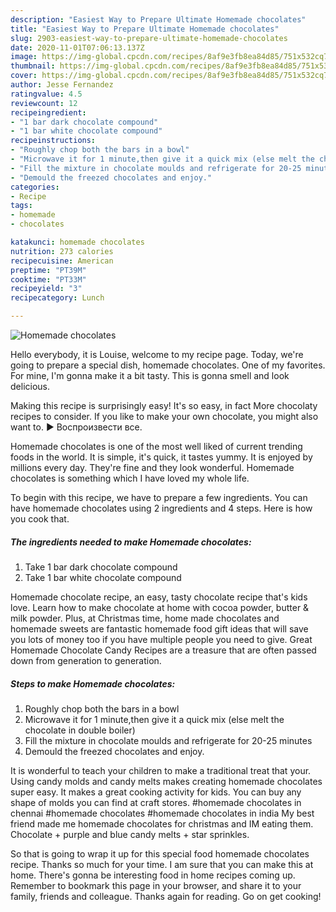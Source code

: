 ```yaml
---
description: "Easiest Way to Prepare Ultimate Homemade chocolates"
title: "Easiest Way to Prepare Ultimate Homemade chocolates"
slug: 2903-easiest-way-to-prepare-ultimate-homemade-chocolates
date: 2020-11-01T07:06:13.137Z
image: https://img-global.cpcdn.com/recipes/8af9e3fb8ea84d85/751x532cq70/homemade-chocolates-recipe-main-photo.jpg
thumbnail: https://img-global.cpcdn.com/recipes/8af9e3fb8ea84d85/751x532cq70/homemade-chocolates-recipe-main-photo.jpg
cover: https://img-global.cpcdn.com/recipes/8af9e3fb8ea84d85/751x532cq70/homemade-chocolates-recipe-main-photo.jpg
author: Jesse Fernandez
ratingvalue: 4.5
reviewcount: 12
recipeingredient:
- "1 bar dark chocolate compound"
- "1 bar white chocolate compound"
recipeinstructions:
- "Roughly chop both the bars in a bowl"
- "Microwave it for 1 minute,then give it a quick mix (else melt the chocolate in double boiler)"
- "Fill the mixture in chocolate moulds and refrigerate for 20-25 minutes"
- "Demould the freezed chocolates and enjoy."
categories:
- Recipe
tags:
- homemade
- chocolates

katakunci: homemade chocolates 
nutrition: 273 calories
recipecuisine: American
preptime: "PT39M"
cooktime: "PT33M"
recipeyield: "3"
recipecategory: Lunch

---
```



![Homemade chocolates](https://img-global.cpcdn.com/recipes/8af9e3fb8ea84d85/751x532cq70/homemade-chocolates-recipe-main-photo.jpg)

Hello everybody, it is Louise, welcome to my recipe page. Today, we're going to prepare a special dish, homemade chocolates. One of my favorites. For mine, I'm gonna make it a bit tasty. This is gonna smell and look delicious.

Making this recipe is surprisingly easy! It&#39;s so easy, in fact More chocolaty recipes to consider. If you like to make your own chocolate, you might also want to. ► Воспроизвести все.

Homemade chocolates is one of the most well liked of current trending foods in the world. It is simple, it's quick, it tastes yummy. It is enjoyed by millions every day. They're fine and they look wonderful. Homemade chocolates is something which I have loved my whole life.


To begin with this recipe, we have to prepare a few ingredients. You can have homemade chocolates using 2 ingredients and 4 steps. Here is how you cook that.

<!--inarticleads1-->

##### The ingredients needed to make Homemade chocolates:

1. Take 1 bar dark chocolate compound
1. Take 1 bar white chocolate compound


Homemade chocolate recipe, an easy, tasty chocolate recipe that&#39;s kids love. Learn how to make chocolate at home with cocoa powder, butter &amp; milk powder. Plus, at Christmas time, home made chocolates and homemade sweets are fantastic homemade food gift ideas that will save you lots of money too if you have multiple people you need to give. Great Homemade Chocolate Candy Recipes are a treasure that are often passed down from generation to generation. 

<!--inarticleads2-->

##### Steps to make Homemade chocolates:

1. Roughly chop both the bars in a bowl
1. Microwave it for 1 minute,then give it a quick mix (else melt the chocolate in double boiler)
1. Fill the mixture in chocolate moulds and refrigerate for 20-25 minutes
1. Demould the freezed chocolates and enjoy.


It is wonderful to teach your children to make a traditional treat that your. Using candy molds and candy melts makes creating homemade chocolates super easy. It makes a great cooking activity for kids. You can buy any shape of molds you can find at craft stores. #homemade chocolates in chennai #homemade chocolates #homemade chocolates in india My best friend made me homemade chocolates for christmas and IM eating them. Chocolate + purple and blue candy melts + star sprinkles. 

So that is going to wrap it up for this special food homemade chocolates recipe. Thanks so much for your time. I am sure that you can make this at home. There's gonna be interesting food in home recipes coming up. Remember to bookmark this page in your browser, and share it to your family, friends and colleague. Thanks again for reading. Go on get cooking!
